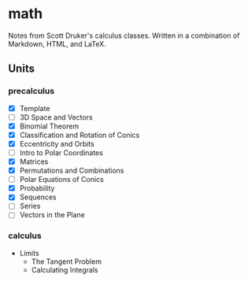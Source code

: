 # math

Notes from Scott Druker's calculus classes. Written in a combination of Markdown, HTML, and LaTeX.

## Units

### precalculus

- [x] Template
- [ ] 3D Space and Vectors
- [x] Binomial Theorem
- [x] Classification and Rotation of Conics
- [x] Eccentricity and Orbits
- [ ] Intro to Polar Coordinates
- [x] Matrices
- [x] Permutations and Combinations
- [ ] Polar Equations of Conics
- [x] Probability
- [x] Sequences
- [ ] Series
- [ ] Vectors in the Plane

### calculus

- Limits
  - The Tangent Problem
  - Calculating Integrals
